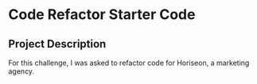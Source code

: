 # Code Refactor Starter Code

## Project Description
For this challenge, I was asked to refactor code for Horiseon, a marketing agency.

